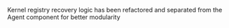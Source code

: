 Kernel registry recovery logic has been refactored and separated from the Agent component for better modularity